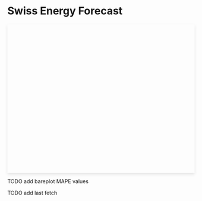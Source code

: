 # Swiss Energy Forecast

<div id="plotly-chart" style="width: 100%; height: 400px; box-shadow: 0px 4px 8px rgba(0, 0, 0, 0.1);"></div>

<script>
  document.addEventListener("DOMContentLoaded", function() {
    // First fetch the latest forecast data (GET request)
    fetch('http://127.0.0.1:8080/latest-forecast')
      .then(response => {
        if (!response.ok) {
          throw new Error('Network response was not ok: ' + response.statusText);
        }
        return response.json();
      })
      .then(forecastData => {
        // Next, fetch the ENTSOE loads data (POST request)
        return fetch('http://127.0.0.1:8080/entsoe-loads', {
          method: 'POST',
          headers: {
            'Content-Type': 'application/json'
          },
          body: JSON.stringify({"n_days": 3, "n_hours": 1})
        }).then(response => {
          if (!response.ok) {
            throw new Error('Network response was not ok: ' + response.statusText);
          }
          return response.json();
        }).then(entsoeData => {
          var actual_load_trace = {
            x: entsoeData.timestamps, 
            y: entsoeData['24h_later_load'], 
            mode: 'lines',
            type: 'scatter',
            name: 'Actual Load [MW]' 
          };

          var official_forecast_trace = {
            x: entsoeData.timestamps, 
            y: entsoeData['24h_later_forecast'], 
            mode: 'lines',
            type: 'scatter+dash',
            name: 'ENTSO-E\'s previous-day forecasted load [MW]',
            opacity: 0.5,
            line: {
              dash: 'dash', // Set line style to dashed
            }
          };

          var our_forecast_trace = {
            x: forecastData.timestamps, 
            y: forecastData.predicted_24h_later_load, 
            mode: 'lines',
            type: 'scatter',
            name: 'Our previous-day forecasted load [MW]' 
          };

          var layout = {
            title: 'Load and forecasted load [MW]',
            xaxis: {
              title: 'Time', 
            },
            yaxis: {
              title: 'Load [MW]', 
            },
            plot_bgcolor: '#1e1e1e', // Dark background for the plot area
            paper_bgcolor: '#1e1e1e', // Dark background for the plot area
            font: {
              color: '#ffffff' // White font color for better contrast
            },
            legend: {
              orientation: 'h', // Horizontal orientation
              yanchor: 'top', // Anchor the legend to the top of the chart
              y: 1.2, // Position it slightly below the chart
              xanchor: 'center', // Center the legend
              x: .85 // Center it horizontally
            }
          };

          var plotData = [actual_load_trace, official_forecast_trace, our_forecast_trace]; 

          Plotly.newPlot('plotly-chart', plotData, layout);
        });
      })
      .catch(error => console.error('Error fetching data:', error));
  });
</script>


TODO add bareplot MAPE values

TODO add last fetch
